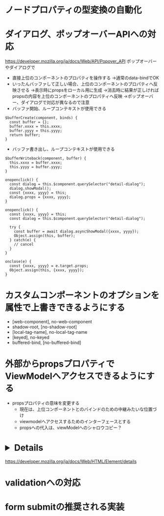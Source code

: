 
# ノードプロパティの型変換の自動化

# ダイアログ、ポップオーバーAPIへの対応
https://developer.mozilla.org/ja/docs/Web/API/Popover_API
ポップオーバーやダイアログで
* 直接上位のコンポーネントのプロパティを操作する
  →通常のdata-bindでOK
* いったんバッファして正しい場合、上位のコンポーネントのプロパティへ反映させる
  →表示時にpropsをローカル用に生成
  →消去時に結果が正しければpropsの内容を上位のコンポーネントのプロパティへ反映
  →ポップオーバー、ダイアログで対応が異なるので注意
* バッファ開始、ループコンテキストが使用できる
```
$bufferCreate(component, binds) {
  const buffer = {};
  buffer.xxxx = this.xxxx;
  buffer.yyyy = this.yyyy;
  return buffer;
}
```
* バッファ書き出し、ループコンテキストが使用できる
```
$bufferWriteback(component, buffer) {
  this.xxxx = buffer.xxxx;
  this.yyyy = buffer.yyyy;
}
```

```
onopenclick() {
  const dialog = this.$component.querySelector("detail-dialog");
  dialog.showModal();
  const {xxxx, yyyy} = this;
  dialog.props = {xxxx, yyyy};
}

onopenclick() {
  const {xxxx, yyyy} = this;
  const dialog = this.$component.querySelector("detail-dialog");

  try {
    const buffer = await dialog.asyncShowModal({xxxx, yyyy});
    Object.assign(this, buffer);
  } catch(e) {
    // cancel
  }
}

onclose(e) {
  const {xxxx, yyyy} = e.target.props;
  Object.assign(this, {xxxx, yyyy});
}

```



# カスタムコンポーネントのオプションを属性で上書きできるようにする
* [web-component], no-web-component
* shadow-root, [no-shadow-root]
* [local-tag-name], no-local-tag-name
* [keyed], no-keyed
* buffered-bind, [no-buffered-bind]

# 外部からpropsプロパティでViewModelへアクセスできるようにする
* propsプロパティの意味を変更する
   * 現在は、上位コンポーネントとのバインドのための中継みたいな位置づけ
   * viewmodelへアクセスするためのインターフェースとする
   * propsへの代入は、viewModelへのシャロウコピー？

# <details>: 詳細折りたたみ要素への対応
https://developer.mozilla.org/ja/docs/Web/HTML/Element/details

# validationへの対応

# form submitの推奨される実装
